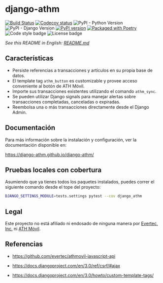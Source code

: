 # django-athm

[![Build Status](https://travis-ci.org/django-athm/django-athm.svg?branch=main)](https://travis-ci.org/django-athm/django-athm)
[![Codecov status](https://codecov.io/gh/django-athm/django-athm/branch/main/graph/badge.svg)](https://codecov.io/gh/django-athm/django-athm)
![PyPI - Python Version](https://img.shields.io/pypi/pyversions/django-athm)
![PyPI - Django Version](https://img.shields.io/pypi/djversions/django-athm)
[![PyPI version](https://img.shields.io/pypi/v/django-athm.svg)](https://pypi.org/project/django-athm/)
[![Packaged with Poetry](https://img.shields.io/badge/package_manager-poetry-blue.svg)](https://poetry.eustace.io/)
![Code style badge](https://badgen.net/badge/code%20style/black/000)
![License badge](https://img.shields.io/github/license/django-athm/django-athm.svg)

_See this README in English: [README.md](/README.md)_

## Características

* Persiste referencias a transacciones y artículos en su propia base de datos.
* El template tag `athm_button` es customizable y provee acceso conveniente al botón de ATH Móvil.
* Importe sus transacciones existentes utilizando el comando `athm_sync`.
* Se pueden utilizar Django signals para manejar alertas sobre transacciones completadas, canceladas o expiradas.
* Reembolsa una o más transacciones directamente desde el Django Admin.


## Documentación

Para más información sobre la instalación y configuración, ver la documentación disponible en:

https://django-athm.github.io/django-athm/

## Pruebas locales con cobertura

Asumiendo que ya tienes todos los paquetes instalados, puedes correr el siguiente comando desde el tope del proyecto:

```bash
DJANGO_SETTINGS_MODULE=tests.settings pytest --cov django_athm
```

## Legal

Este proyecto no está afiliado ni endosado de ninguna manera por [Evertec, Inc.](https://www.evertecinc.com/) ni [ATH Móvil](https://portal.athmovil.com/).


## Referencias

- https://github.com/evertec/athmovil-javascript-api

- https://docs.djangoproject.com/en/3.0/ref/csrf/#ajax

- https://docs.djangoproject.com/en/3.0/howto/custom-template-tags/

